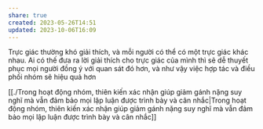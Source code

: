 ```yaml
---
share: true
created: 2023-05-26T14:51
updated: 2023-10-06T16:09
---
```

Trực giác thường khó giải thích, và mỗi người có thể có một trực giác khác nhau. Ai có thế đưa ra lời giải thích cho trực giác của mình thì sẽ dễ thuyết phục mọi người đồng ý với quan sát đó hơn, và như vậy việc hợp tác và điều phối nhóm sẽ hiệu quả hơn

[[./Trong hoạt động nhóm, thiên kiến xác nhận giúp giảm gánh nặng suy nghĩ mà vẫn đảm bảo mọi lập luận được trình bày và cân nhắc|Trong hoạt động nhóm, thiên kiến xác nhận giúp giảm gánh nặng suy nghĩ mà vẫn đảm bảo mọi lập luận được trình bày và cân nhắc]]
